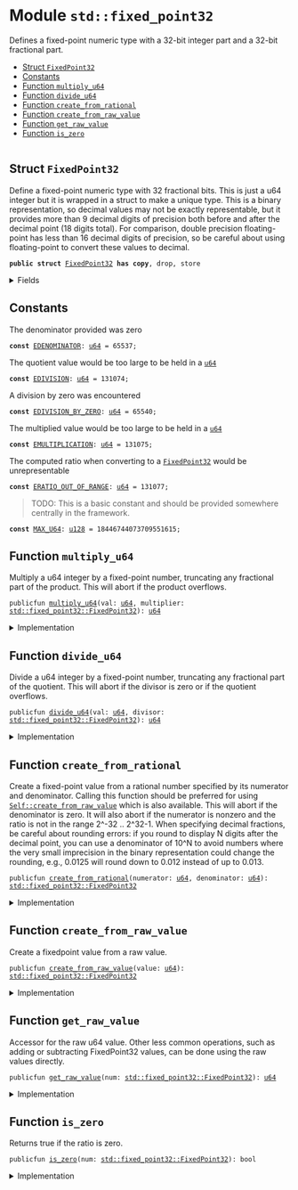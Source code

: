 
<a name="std_fixed_point32"></a>

# Module `std::fixed_point32`

Defines a fixed-point numeric type with a 32-bit integer part and
a 32-bit fractional part.


-  [Struct `FixedPoint32`](#std_fixed_point32_FixedPoint32)
-  [Constants](#@Constants_0)
-  [Function `multiply_u64`](#std_fixed_point32_multiply_u64)
-  [Function `divide_u64`](#std_fixed_point32_divide_u64)
-  [Function `create_from_rational`](#std_fixed_point32_create_from_rational)
-  [Function `create_from_raw_value`](#std_fixed_point32_create_from_raw_value)
-  [Function `get_raw_value`](#std_fixed_point32_get_raw_value)
-  [Function `is_zero`](#std_fixed_point32_is_zero)


<pre><code></code></pre>



<a name="std_fixed_point32_FixedPoint32"></a>

## Struct `FixedPoint32`

Define a fixed-point numeric type with 32 fractional bits.
This is just a u64 integer but it is wrapped in a struct to
make a unique type. This is a binary representation, so decimal
values may not be exactly representable, but it provides more
than 9 decimal digits of precision both before and after the
decimal point (18 digits total). For comparison, double precision
floating-point has less than 16 decimal digits of precision, so
be careful about using floating-point to convert these values to
decimal.


<pre><code><b>public</b> <b>struct</b> <a href="std/fixed_point32.md#std_fixed_point32_FixedPoint32">FixedPoint32</a> <b>has</b> <b>copy</b>, drop, store
</code></pre>



<details>
<summary>Fields</summary>


<dl>
<dt>
<code>value: <a href="std/u64.md#std_u64">u64</a></code>
</dt>
<dd>
</dd>
</dl>


</details>

<a name="@Constants_0"></a>

## Constants


<a name="std_fixed_point32_EDENOMINATOR"></a>

The denominator provided was zero


<pre><code><b>const</b> <a href="std/fixed_point32.md#std_fixed_point32_EDENOMINATOR">EDENOMINATOR</a>: <a href="std/u64.md#std_u64">u64</a> = 65537;
</code></pre>



<a name="std_fixed_point32_EDIVISION"></a>

The quotient value would be too large to be held in a <code><a href="std/u64.md#std_u64">u64</a></code>


<pre><code><b>const</b> <a href="std/fixed_point32.md#std_fixed_point32_EDIVISION">EDIVISION</a>: <a href="std/u64.md#std_u64">u64</a> = 131074;
</code></pre>



<a name="std_fixed_point32_EDIVISION_BY_ZERO"></a>

A division by zero was encountered


<pre><code><b>const</b> <a href="std/fixed_point32.md#std_fixed_point32_EDIVISION_BY_ZERO">EDIVISION_BY_ZERO</a>: <a href="std/u64.md#std_u64">u64</a> = 65540;
</code></pre>



<a name="std_fixed_point32_EMULTIPLICATION"></a>

The multiplied value would be too large to be held in a <code><a href="std/u64.md#std_u64">u64</a></code>


<pre><code><b>const</b> <a href="std/fixed_point32.md#std_fixed_point32_EMULTIPLICATION">EMULTIPLICATION</a>: <a href="std/u64.md#std_u64">u64</a> = 131075;
</code></pre>



<a name="std_fixed_point32_ERATIO_OUT_OF_RANGE"></a>

The computed ratio when converting to a <code><a href="std/fixed_point32.md#std_fixed_point32_FixedPoint32">FixedPoint32</a></code> would be unrepresentable


<pre><code><b>const</b> <a href="std/fixed_point32.md#std_fixed_point32_ERATIO_OUT_OF_RANGE">ERATIO_OUT_OF_RANGE</a>: <a href="std/u64.md#std_u64">u64</a> = 131077;
</code></pre>



<a name="std_fixed_point32_MAX_U64"></a>

> TODO: This is a basic constant and should be provided somewhere centrally in the framework.


<pre><code><b>const</b> <a href="std/fixed_point32.md#std_fixed_point32_MAX_U64">MAX_U64</a>: <a href="std/u128.md#std_u128">u128</a> = 18446744073709551615;
</code></pre>



<a name="std_fixed_point32_multiply_u64"></a>

## Function `multiply_u64`

Multiply a u64 integer by a fixed-point number, truncating any
fractional part of the product. This will abort if the product
overflows.


<pre><code>publicfun <a href="std/fixed_point32.md#std_fixed_point32_multiply_u64">multiply_u64</a>(val: <a href="std/u64.md#std_u64">u64</a>, multiplier: <a href="std/fixed_point32.md#std_fixed_point32_FixedPoint32">std::fixed_point32::FixedPoint32</a>): <a href="std/u64.md#std_u64">u64</a>
</code></pre>



<details>
<summary>Implementation</summary>


<pre><code><b>public</b> <b>fun</b> <a href="std/fixed_point32.md#std_fixed_point32_multiply_u64">multiply_u64</a>(val: <a href="std/u64.md#std_u64">u64</a>, multiplier: <a href="std/fixed_point32.md#std_fixed_point32_FixedPoint32">FixedPoint32</a>): <a href="std/u64.md#std_u64">u64</a> {
    // The product of two 64 bit values <b>has</b> 128 bits, so perform the
    // multiplication with <a href="std/u128.md#std_u128">u128</a> types and keep the full 128 bit product
    // to avoid losing accuracy.
    <b>let</b> unscaled_product = val <b>as</b> <a href="std/u128.md#std_u128">u128</a> * (multiplier.value <b>as</b> <a href="std/u128.md#std_u128">u128</a>);
    // The unscaled product <b>has</b> 32 fractional bits (from the multiplier)
    // so rescale it by shifting away the low bits.
    <b>let</b> product = unscaled_product &gt;&gt; 32;
    // Check whether the value is too large.
    <b>assert</b>!(product &lt;= <a href="std/fixed_point32.md#std_fixed_point32_MAX_U64">MAX_U64</a>, <a href="std/fixed_point32.md#std_fixed_point32_EMULTIPLICATION">EMULTIPLICATION</a>);
    product <b>as</b> <a href="std/u64.md#std_u64">u64</a>
}
</code></pre>



</details>

<a name="std_fixed_point32_divide_u64"></a>

## Function `divide_u64`

Divide a u64 integer by a fixed-point number, truncating any
fractional part of the quotient. This will abort if the divisor
is zero or if the quotient overflows.


<pre><code>publicfun <a href="std/fixed_point32.md#std_fixed_point32_divide_u64">divide_u64</a>(val: <a href="std/u64.md#std_u64">u64</a>, divisor: <a href="std/fixed_point32.md#std_fixed_point32_FixedPoint32">std::fixed_point32::FixedPoint32</a>): <a href="std/u64.md#std_u64">u64</a>
</code></pre>



<details>
<summary>Implementation</summary>


<pre><code><b>public</b> <b>fun</b> <a href="std/fixed_point32.md#std_fixed_point32_divide_u64">divide_u64</a>(val: <a href="std/u64.md#std_u64">u64</a>, divisor: <a href="std/fixed_point32.md#std_fixed_point32_FixedPoint32">FixedPoint32</a>): <a href="std/u64.md#std_u64">u64</a> {
    // Check <b>for</b> division by zero.
    <b>assert</b>!(divisor.value != 0, <a href="std/fixed_point32.md#std_fixed_point32_EDIVISION_BY_ZERO">EDIVISION_BY_ZERO</a>);
    // First convert to 128 bits and then shift left to
    // add 32 fractional zero bits to the dividend.
    <b>let</b> scaled_value = val <b>as</b> <a href="std/u128.md#std_u128">u128</a> &lt;&lt; 32;
    <b>let</b> quotient = scaled_value / (divisor.value <b>as</b> <a href="std/u128.md#std_u128">u128</a>);
    // Check whether the value is too large.
    <b>assert</b>!(quotient &lt;= <a href="std/fixed_point32.md#std_fixed_point32_MAX_U64">MAX_U64</a>, <a href="std/fixed_point32.md#std_fixed_point32_EDIVISION">EDIVISION</a>);
    // the value may be too large, which will cause the cast to fail
    // with an arithmetic error.
    quotient <b>as</b> <a href="std/u64.md#std_u64">u64</a>
}
</code></pre>



</details>

<a name="std_fixed_point32_create_from_rational"></a>

## Function `create_from_rational`

Create a fixed-point value from a rational number specified by its
numerator and denominator. Calling this function should be preferred
for using <code><a href="std/fixed_point32.md#std_fixed_point32_create_from_raw_value">Self::create_from_raw_value</a></code> which is also available.
This will abort if the denominator is zero. It will also
abort if the numerator is nonzero and the ratio is not in the range
2^-32 .. 2^32-1. When specifying decimal fractions, be careful about
rounding errors: if you round to display N digits after the decimal
point, you can use a denominator of 10^N to avoid numbers where the
very small imprecision in the binary representation could change the
rounding, e.g., 0.0125 will round down to 0.012 instead of up to 0.013.


<pre><code>publicfun <a href="std/fixed_point32.md#std_fixed_point32_create_from_rational">create_from_rational</a>(numerator: <a href="std/u64.md#std_u64">u64</a>, denominator: <a href="std/u64.md#std_u64">u64</a>): <a href="std/fixed_point32.md#std_fixed_point32_FixedPoint32">std::fixed_point32::FixedPoint32</a>
</code></pre>



<details>
<summary>Implementation</summary>


<pre><code><b>public</b> <b>fun</b> <a href="std/fixed_point32.md#std_fixed_point32_create_from_rational">create_from_rational</a>(numerator: <a href="std/u64.md#std_u64">u64</a>, denominator: <a href="std/u64.md#std_u64">u64</a>): <a href="std/fixed_point32.md#std_fixed_point32_FixedPoint32">FixedPoint32</a> {
    // If the denominator is zero, this will <b>abort</b>.
    // Scale the numerator to have 64 fractional bits and the denominator
    // to have 32 fractional bits, so that the quotient will have 32
    // fractional bits.
    <b>let</b> scaled_numerator = numerator <b>as</b> <a href="std/u128.md#std_u128">u128</a> &lt;&lt; 64;
    <b>let</b> scaled_denominator = denominator <b>as</b> <a href="std/u128.md#std_u128">u128</a> &lt;&lt; 32;
    <b>assert</b>!(scaled_denominator != 0, <a href="std/fixed_point32.md#std_fixed_point32_EDENOMINATOR">EDENOMINATOR</a>);
    <b>let</b> quotient = scaled_numerator / scaled_denominator;
    <b>assert</b>!(quotient != 0 || numerator == 0, <a href="std/fixed_point32.md#std_fixed_point32_ERATIO_OUT_OF_RANGE">ERATIO_OUT_OF_RANGE</a>);
    // Return the quotient <b>as</b> a fixed-point number. We first need to check whether the cast
    // can succeed.
    <b>assert</b>!(quotient &lt;= <a href="std/fixed_point32.md#std_fixed_point32_MAX_U64">MAX_U64</a>, <a href="std/fixed_point32.md#std_fixed_point32_ERATIO_OUT_OF_RANGE">ERATIO_OUT_OF_RANGE</a>);
    <a href="std/fixed_point32.md#std_fixed_point32_FixedPoint32">FixedPoint32</a> { value: quotient <b>as</b> <a href="std/u64.md#std_u64">u64</a> }
}
</code></pre>



</details>

<a name="std_fixed_point32_create_from_raw_value"></a>

## Function `create_from_raw_value`

Create a fixedpoint value from a raw value.


<pre><code>publicfun <a href="std/fixed_point32.md#std_fixed_point32_create_from_raw_value">create_from_raw_value</a>(value: <a href="std/u64.md#std_u64">u64</a>): <a href="std/fixed_point32.md#std_fixed_point32_FixedPoint32">std::fixed_point32::FixedPoint32</a>
</code></pre>



<details>
<summary>Implementation</summary>


<pre><code><b>public</b> <b>fun</b> <a href="std/fixed_point32.md#std_fixed_point32_create_from_raw_value">create_from_raw_value</a>(value: <a href="std/u64.md#std_u64">u64</a>): <a href="std/fixed_point32.md#std_fixed_point32_FixedPoint32">FixedPoint32</a> {
    <a href="std/fixed_point32.md#std_fixed_point32_FixedPoint32">FixedPoint32</a> { value }
}
</code></pre>



</details>

<a name="std_fixed_point32_get_raw_value"></a>

## Function `get_raw_value`

Accessor for the raw u64 value. Other less common operations, such as
adding or subtracting FixedPoint32 values, can be done using the raw
values directly.


<pre><code>publicfun <a href="std/fixed_point32.md#std_fixed_point32_get_raw_value">get_raw_value</a>(num: <a href="std/fixed_point32.md#std_fixed_point32_FixedPoint32">std::fixed_point32::FixedPoint32</a>): <a href="std/u64.md#std_u64">u64</a>
</code></pre>



<details>
<summary>Implementation</summary>


<pre><code><b>public</b> <b>fun</b> <a href="std/fixed_point32.md#std_fixed_point32_get_raw_value">get_raw_value</a>(num: <a href="std/fixed_point32.md#std_fixed_point32_FixedPoint32">FixedPoint32</a>): <a href="std/u64.md#std_u64">u64</a> {
    num.value
}
</code></pre>



</details>

<a name="std_fixed_point32_is_zero"></a>

## Function `is_zero`

Returns true if the ratio is zero.


<pre><code>publicfun <a href="std/fixed_point32.md#std_fixed_point32_is_zero">is_zero</a>(num: <a href="std/fixed_point32.md#std_fixed_point32_FixedPoint32">std::fixed_point32::FixedPoint32</a>): bool
</code></pre>



<details>
<summary>Implementation</summary>


<pre><code><b>public</b> <b>fun</b> <a href="std/fixed_point32.md#std_fixed_point32_is_zero">is_zero</a>(num: <a href="std/fixed_point32.md#std_fixed_point32_FixedPoint32">FixedPoint32</a>): bool {
    num.value == 0
}
</code></pre>



</details>


[//]: # ("File containing references which can be used from documentation")
